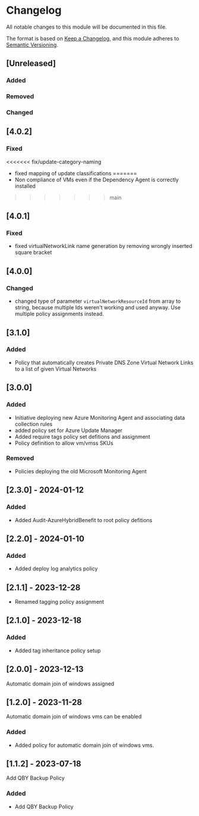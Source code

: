# Changelog

All notable changes to this module will be documented in this file.

The format is based on [Keep a Changelog](https://keepachangelog.com/en/1.1.0/),
and this module adheres to [Semantic Versioning](https://semver.org/spec/v2.0.0.html).


## [Unreleased]

### Added

### Removed

### Changed

## [4.0.2]

### Fixed

<<<<<<< fix/update-category-naming
- fixed mapping of update classifications
=======
- Non compliance of VMs even if the Dependency Agent is correctly installed
>>>>>>> main


## [4.0.1]

### Fixed

- fixed virtualNetworkLink name generation by removing wrongly inserted square bracket


## [4.0.0]

### Changed

- changed type of parameter `virtualNetworkResourceId` from array to string, because multiple Ids weren't working and used anyway. Use multiple policy assignments instead.

## [3.1.0]

### Added

- Policy that automatically creates Private DNS Zone Virtual Network Links to a list of given Virtual Networks

## [3.0.0]

### Added

- Initiative deploying new Azure Monitoring Agent and associating data collection rules
- added policy set for Azure Update Manager
- Added require tags policy set defitions and assignment
- Policy definition to allow vm/vmss SKUs

### Removed

- Policies deploying the old Microsoft Monitoring Agent

## [2.3.0] - 2024-01-12

### Added

- Added Audit-AzureHybridBenefit to root policy defitions

## [2.2.0] - 2024-01-10

### Added

- Added deploy log analytics policy

## [2.1.1] - 2023-12-28

- Renamed tagging policy assignment

## [2.1.0] - 2023-12-18

### Added

- Added tag inheritance policy setup

## [2.0.0] - 2023-12-13

Automatic domain join of windows assigned

## [1.2.0] - 2023-11-28

Automatic domain join of windows vms can be enabled

### Added

- Added policy for automatic domain join of windows vms.

## [1.1.2] - 2023-07-18

Add QBY Backup Policy

### Added

- Add QBY Backup Policy
